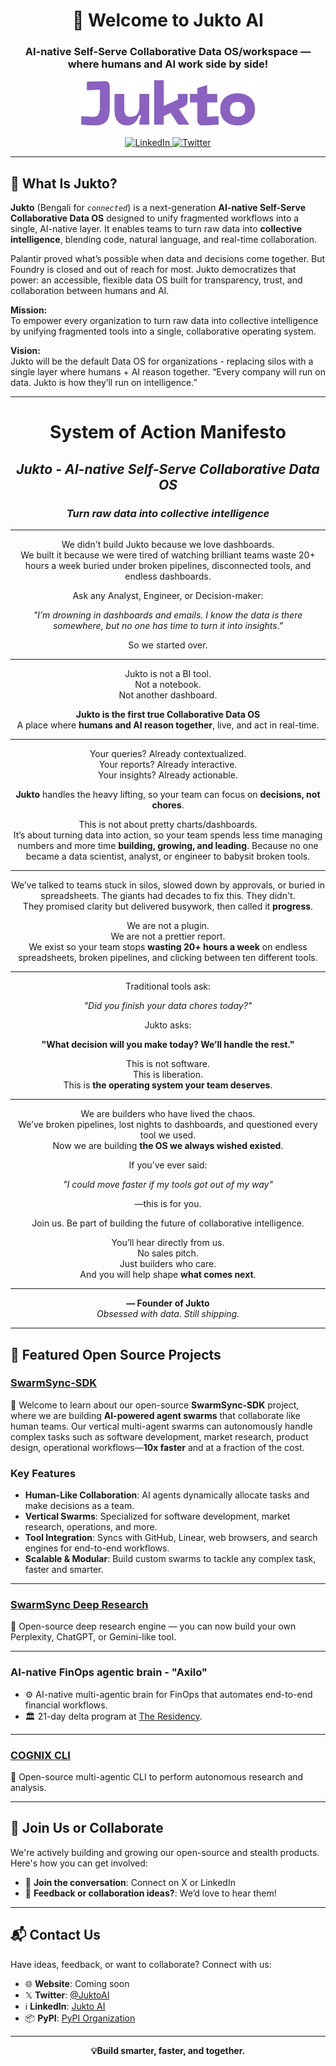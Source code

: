 <h1 align="center">🤖 Welcome to Jukto AI</h1>
<h3 align="center">AI-native Self-Serve Collaborative Data OS/workspace — where humans and AI work side by side!</h3>

<p align="center">
  <img src="jukto.png" alt="Jukto Logo" width="280" />
</p>

<p align="center">
  <a href="https://www.linkedin.com/company/juktoai/">
    <img src="https://img.shields.io/badge/LinkedIn-juktoai-5B5BD6?logo=linkedin&logoColor=white" alt="LinkedIn" />
  </a>
  <a href="https://x.com/JuktoAI">
    <img src="https://img.shields.io/twitter/follow/JuktoAI?style=social" alt="Twitter" />
  </a>
</p>

---

## 🚀 What Is Jukto?

**Jukto** (Bengali for *`connected`*) is a next-generation **AI-native Self-Serve Collaborative Data OS** designed to unify fragmented workflows into a single, AI-native layer. It enables teams to turn raw data into **collective intelligence**, blending code, natural language, and real-time collaboration. 

Palantir proved what’s possible when data and decisions come together. But Foundry is closed and out of reach for most. Jukto democratizes that power: an accessible, flexible data OS built for transparency, trust, and collaboration between humans and AI.

**Mission:**  
To empower every organization to turn raw data into collective intelligence by unifying fragmented tools into a single, collaborative operating system.

**Vision:**  
Jukto will be the default Data OS for organizations - replacing silos with a single layer where humans + AI reason together. “Every company will run on data. Jukto is how they’ll run on intelligence.”

---
<div align="center">

# **System of Action Manifesto**
## *Jukto - AI-native Self-Serve Collaborative Data OS*  
### *Turn raw data into collective intelligence*

---

We didn't build Jukto because we love dashboards.  
We built it because we were tired of watching brilliant teams waste 20+ hours a week buried under broken pipelines, disconnected tools, and endless dashboards.  

Ask any Analyst, Engineer, or Decision-maker:

*"I’m drowning in dashboards and emails. I know the data is there somewhere, but no one has time to turn it into insights."*

So we started over.  

---

Jukto is not a BI tool.  
Not a notebook.  
Not another dashboard.  

**Jukto is the first true Collaborative Data OS**  
A place where **humans and AI reason together**, live, and act in real-time.  

---

Your queries? Already contextualized.  
Your reports? Already interactive.  
Your insights? Already actionable.  

**Jukto** handles the heavy lifting, so your team can focus on **decisions, not chores**.  

This is not about pretty charts/dashboards.  
It’s about turning data into action, so your team spends less time managing numbers and more time **building, growing, and leading**.
Because no one became a data scientist, analyst, or engineer to babysit broken tools.  

---

We’ve talked to teams stuck in silos, slowed down by approvals, or buried in spreadsheets.
The giants had decades to fix this. They didn't.  
They promised clarity but delivered busywork, then called it **progress**. 

We are not a plugin.  
We are not a prettier report.  
We exist so your team stops **wasting 20+ hours a week** on endless spreadsheets, broken pipelines, and clicking between ten different tools.

---

Traditional tools ask:

*"Did you finish your data chores today?"*  

Jukto asks:

**"What decision will you make today? We’ll handle the rest."**  

This is not software.  
This is liberation.  
This is **the operating system your team deserves**.  

---

We are builders who have lived the chaos.  
We’ve broken pipelines, lost nights to dashboards, and questioned every tool we used.  
Now we are building **the OS we always wished existed**.  

If you’ve ever said:

*"I could move faster if my tools got out of my way"*  

—this is for you.  

Join us. Be part of building the future of collaborative intelligence.

You’ll hear directly from us.  
No sales pitch.  
Just builders who care.  
And you will help shape **what comes next**.  

---

**— Founder of Jukto**  
*Obsessed with data. Still shipping.*

</div>

<!-- Background hint: Some Markdown viewers (like GitHub or VSCode) don't support background colors natively. For slides (Marp / Reveal.js), you can add: -->
<!--
<style>
body { background-color: #0a0a0a; color: #ffffff; }
</style>
-->

---

## 🧠 Featured Open Source Projects


### [SwarmSync-SDK](https://github.com/TheBinder-AI/SwarmSync-SDK)  

🧠 Welcome to learn about our open-source **SwarmSync-SDK** project, where we are building **AI-powered agent swarms** that collaborate like human teams. Our vertical multi-agent swarms can autonomously handle complex tasks such as software development, market research, product design, operational workflows—**10x faster** and at a fraction of the cost.

### Key Features
- **Human-Like Collaboration**: AI agents dynamically allocate tasks and make decisions as a team.
- **Vertical Swarms**: Specialized for software development, market research, operations, and more.
- **Tool Integration**: Syncs with GitHub, Linear, web browsers, and search engines for end-to-end workflows.
- **Scalable & Modular**: Build custom swarms to tackle any complex task, faster and smarter.

---
### [SwarmSync Deep Research](https://github.com/TheBinder-AI/SwarmSync-Deep-Research)

📡 Open-source deep research engine — you can now build your own Perplexity, ChatGPT, or Gemini-like tool.

---
### AI-native **FinOps agentic brain - "Axilo"**

- ⚙️ AI-native multi-agentic brain for FinOps that automates end-to-end financial workflows.
- 🏛 21-day delta program at [The Residency](https://www.livetheresidency.com/).

---

### [COGNIX CLI](https://github.com/TheBinder-AI/cognix-cli)

🧬 Open-source multi-agentic CLI to perform autonomous research and analysis.

---

## 🤝 Join Us or Collaborate

We're actively building and growing our open-source and stealth products. Here's how you can get involved:

- 💬 **Join the conversation**: Connect on X or LinkedIn  
- 🧠 **Feedback or collaboration ideas?**: We’d love to hear them!  
  
---

## 📬 Contact Us

Have ideas, feedback, or want to collaborate? Connect with us:  

- 🌐 **Website**: Coming soon  
- 𝕏  **Twitter**: [@JuktoAI](https://x.com/JuktoAI)  
- ℹ️ **LinkedIn**: [Jukto AI](https://www.linkedin.com/company/juktoai/)  
- 📦 **PyPI**: [PyPI Organization](https://pypi.org/org/thebinder_ai/)

---

<p align="center">
  <strong>💡Build smarter, faster, and together.</strong>
</p>
